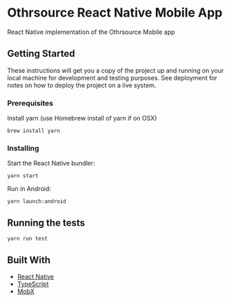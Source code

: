 # Othrsource React Native Mobile App

React Native implementation of the Othrsource Mobile app

## Getting Started

These instructions will get you a copy of the project up and running on your local machine for development and testing purposes. See deployment for notes on how to deploy the project on a live system.

### Prerequisites

Install yarn (use Homebrew install of yarn if on OSX)

```
brew install yarn
```

### Installing

Start the React Native bundler:

```
yarn start
```

Run in Android:

```
yarn launch:android
```

## Running the tests

```
yarn run test
```

## Built With

* [React Native](https://facebook.github.io/react-native/)
* [TypeScript](https://www.typescriptlang.org/)
* [MobX](https://mobx.js.org/)
